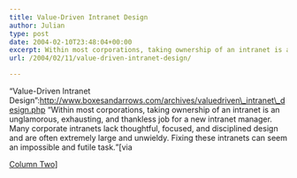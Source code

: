 ```yaml
---
title: Value-Driven Intranet Design
author: Julian
type: post
date: 2004-02-10T23:48:04+00:00
excerpt: Within most corporations, taking ownership of an intranet is an unglamorous, exhausting, and thankless job for a new intranet manager. Many corporate intranets lack thoughtful, focused, and disciplined design and are often extremely large and unwieldy. Fixing these intranets can seem an impossible and futile task.
url: /2004/02/11/value-driven-intranet-design/

---
```

&#8220;Value-Driven Intranet Design&#8221;:http://www.boxesandarrows.com/archives/valuedriven\_intranet\_design.php <q>Within most corporations, taking ownership of an intranet is an unglamorous, exhausting, and thankless job for a new intranet manager. Many corporate intranets lack thoughtful, focused, and disciplined design and are often extremely large and unwieldy. Fixing these intranets can seem an impossible and futile task.</q><!--more-->[via 

[Column Two][1]]

 [1]: http://www.steptwo.com.au/columntwo/